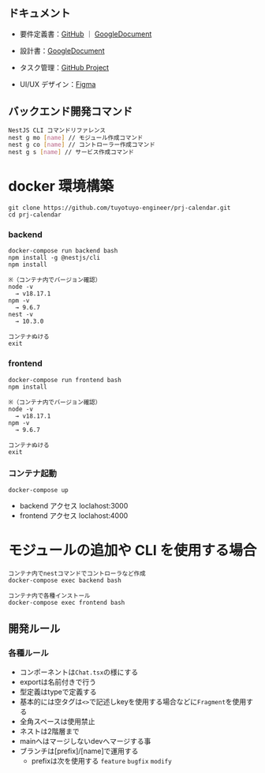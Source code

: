 ## ドキュメント

- 要件定義書：[GitHub](./docs/RequirementsSpecification.md) ｜ [GoogleDocument](https://docs.google.com/document/d/1Z_xePO8Ormkt-a593q90Z_LYZ52GumZ8o9ummuylciQ/edit#heading=h.f73zjmkjrrad)

- 設計書：[GoogleDocument](https://docs.google.com/spreadsheets/d/1tATHOS9lzNq1cT6DitKWv5nRXyHaQFoAtHyOEfL3eDU/edit#gid=1957381726)

- タスク管理：[GitHub Project](https://github.com/orgs/tuyotuyo-engineer/projects/3)

- UI/UX デザイン：[Figma](https://www.figma.com/file/tdjImialhQCRy7HLvra4ZE/prj-calendar?type=design&node-id=0%3A1&mode=design&t=tCMQuHPHwUluamcK-1)

## バックエンド開発コマンド

```bash
NestJS CLI コマンドリファレンス
nest g mo [name] // モジュール作成コマンド
nest g co [name] // コントローラー作成コマンド
nest g s [name] // サービス作成コマンド
```

# docker 環境構築

```
git clone https://github.com/tuyotuyo-engineer/prj-calendar.git
cd prj-calendar
```

### backend

```
docker-compose run backend bash
npm install -g @nestjs/cli
npm install

※（コンテナ内でバージョン確認）
node -v
  → v18.17.1
npm -v
  → 9.6.7
nest -v
  → 10.3.0

コンテナぬける
exit
```

### frontend

```
docker-compose run frontend bash
npm install

※（コンテナ内でバージョン確認）
node -v
  → v18.17.1
npm -v
  → 9.6.7

コンテナぬける
exit
```

### コンテナ起動

```
docker-compose up
```

- backend アクセス
  loclahost:3000
- frontend アクセス
  loclahost:4000

# モジュールの追加や CLI を使用する場合

```
コンテナ内でnestコマンドでコントローラなど作成
docker-compose exec backend bash

コンテナ内で各種インストール
docker-compose exec frontend bash
```

## 開発ルール

### 各種ルール
- コンポーネントは`Chat.tsx`の様にする
- exportは名前付きで行う
- 型定義はtypeで定義する
- 基本的には空タグは`<>`で記述しkeyを使用する場合などに`Fragment`を使用する
- 全角スペースは使用禁止
- ネストは2階層まで
- mainへはマージしないdevへマージする事
- ブランチは[prefix]/[name]で運用する
  - prefixは次を使用する `feature` `bugfix` `modify`